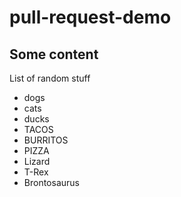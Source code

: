 # pull-request-demo

## Some content

List of random stuff

- dogs
- cats
- ducks
- TACOS
- BURRITOS
- PIZZA
- Lizard
- T-Rex
- Brontosaurus
